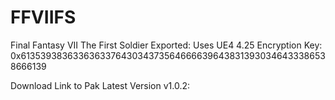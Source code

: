 # FFVIIFS
Final Fantasy VII The First Soldier Exported:
Uses UE4 4.25
Encryption Key: 0x6135393836336363376430343735646666396438313930346433386538666139


Download Link to Pak Latest Version v1.0.2:
